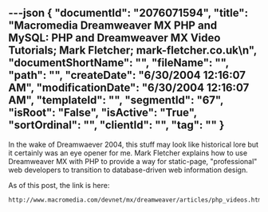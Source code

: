 ---json
{
  "documentId": "2076071594",
  "title": "Macromedia Dreamweaver MX PHP and MySQL: PHP and Dreamweaver MX Video Tutorials; Mark Fletcher; mark-fletcher.co.uk\n",
  "documentShortName": "",
  "fileName": "",
  "path": "",
  "createDate": "6/30/2004 12:16:07 AM",
  "modificationDate": "6/30/2004 12:16:07 AM",
  "templateId": "",
  "segmentId": "67",
  "isRoot": "False",
  "isActive": "True",
  "sortOrdinal": "",
  "clientId": "",
  "tag": ""
}
---

In the wake of Dreamwaever 2004, this stuff may look like historical lore but it certainly was an eye opener for me. Mark Fletcher explains how to use Dreamweaver MX with PHP to provide a way for static-page, &quot;professional&quot; web developers to transition to database-driven web information design.

As of this post, the link is here:

    http://www.macromedia.com/devnet/mx/dreamweaver/articles/php_videos.html
